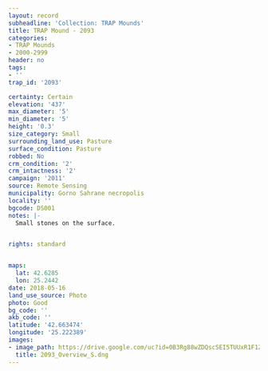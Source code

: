 ```yaml
---
layout: record
subheadline: 'Collection: TRAP Mounds'
title: TRAP Mound - 2093
categories:
- TRAP Mounds
- 2000-2999
header: no
tags:
- ''
trap_id: '2093'

certainty: Certain
elevation: '437'
max_diameter: '5'
min_diameter: '5'
height: '0.3'
size_category: Small
surrounding_land_use: Pasture
surface_condition: Pasture
robbed: No
crm_condition: '2'
crm_intactness: '2'
campaign: '2011'
source: Remote Sensing
municipality: Gorno Sahrane necropolis
locality: ''
bgcode: DS001
notes: |-
  Small stones on the surface.


rights: standard


maps:
  lat: 42.6285
  lon: 25.2442
date: 2018-05-16
land_use_source: Photo
photo: Good
bg_code: ''
akb_code: ''
latitude: '42.663474'
longitude: '25.222389'
images:
- image_path: https://drive.google.com/uc?id=0B3Rg88wZDQscSEI5TUUxR1F1Z3c
  title: 2093_Overview_S.dng
---
```

